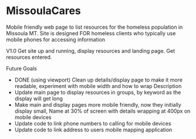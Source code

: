 # MissoulaCares
Mobile friendly web page to list resources for the homeless population in Missoula MT.
Site is designed FOR homeless clients who typically use mobile phones for accessing information

V1.0 Get site up and running, display resources and landing page. Get resources entered.

Future Goals
- DONE (using viewport) Clean up details/display page to make it more readable, experiment with mobile width and how to wrap Description
- Update main page to display resources in groups, by keyword as the display will get long
- Make main and display pages more mobile friendly, now they initially display small, Name at 30% of screen with details wrapping at 400px on mobile devices
- Update code to link phone numbers to calling for mobile devices
- Update code to link address to users mobile mapping application
